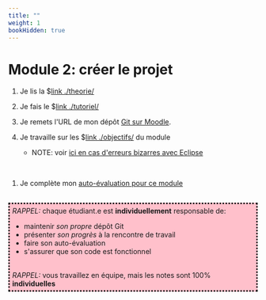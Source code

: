 ```yaml
---
title: ""
weight: 1
bookHidden: true
---
```



# Module 2: créer le projet


<!--

<center>
<video width="50%" src="rappel.webm" type="video/mp4" controls>
</center>

-->

1. Je lis la $[link ./theorie/](théorie)

1. Je fais le $[link ./tutoriel/](tutoriel)

1. Je remets l'URL de mon dépôt <a href="https://cmontmorency.moodle.decclic.qc.ca/mod/questionnaire/view.php?id=291483">Git sur Moodle</a>.

1. Je travaille sur les $[link ./objectifs/](objectifs) du module

    * NOTE: voir <a href="/cegep/420-4F5-MO/procedures/eclipse">ici en cas d'erreurs bizarres avec Eclipse</a> 

<br>

1. Je complète mon <a href="https://cmontmorency.moodle.decclic.qc.ca/course/view.php?id=7374#section-3">auto-évaluation pour ce module</a>

<br>
<div style="padding:5px;background:pink;border-style:dotted" >
<i>RAPPEL:</i> chaque étudiant.e est <strong>individuellement</strong> responsable de:
<ul>
<li>maintenir <i>son propre</i> dépôt Git
<li>présenter <i>son progrès</i> à la rencontre de travail
<li>faire son auto-évaluation
<li>s'assurer que son code est fonctionnel
</ul> 
<br>
<i>RAPPEL:</i> vous travaillez en équipe, mais les notes sont 100% <strong>individuelles</strong>
</div>
